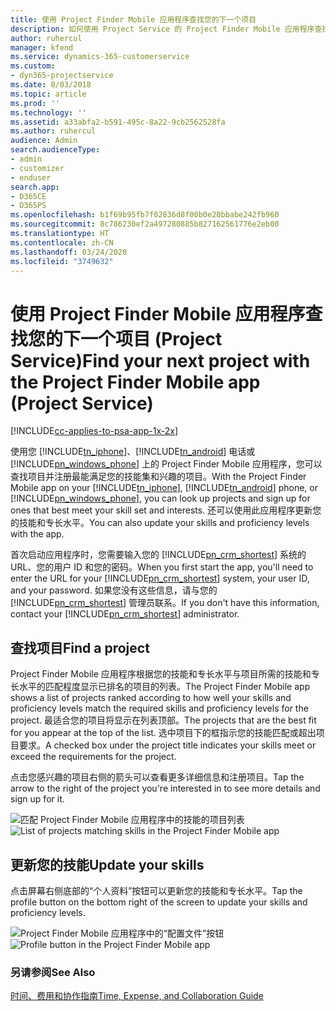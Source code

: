 ```yaml
---
title: 使用 Project Finder Mobile 应用程序查找您的下一个项目
description: 如何使用 Project Service 的 Project Finder Mobile 应用程序查找您的下一个项目
author: ruhercul
manager: kfend
ms.service: dynamics-365-customerservice
ms.custom:
- dyn365-projectservice
ms.date: 8/03/2018
ms.topic: article
ms.prod: ''
ms.technology: ''
ms.assetid: a33abfa2-b591-495c-8a22-9cb2562528fa
ms.author: ruhercul
audience: Admin
search.audienceType:
- admin
- customizer
- enduser
search.app:
- D365CE
- D365PS
ms.openlocfilehash: b1f69b95fb7f02836d8f00b0e28bbabe242fb960
ms.sourcegitcommit: 8c786230ef2a497280885b827162561776e2eb00
ms.translationtype: HT
ms.contentlocale: zh-CN
ms.lasthandoff: 03/24/2020
ms.locfileid: "3749632"
---
```

# <a name="find-your-next-project-with-the-project-finder-mobile-app-project-service"></a><span data-ttu-id="56841-103">使用 Project Finder Mobile 应用程序查找您的下一个项目 (Project Service)</span><span class="sxs-lookup"><span data-stu-id="56841-103">Find your next project with the Project Finder Mobile app (Project Service)</span></span>

[!INCLUDE[cc-applies-to-psa-app-1x-2x](../includes/cc-applies-to-psa-app-1x-2x.md)]

<span data-ttu-id="56841-104">使用您 [!INCLUDE[tn_iphone](../includes/tn-iphone.md)]、[!INCLUDE[tn_android](../includes/tn-android.md)] 电话或 [!INCLUDE[pn_windows_phone](../includes/pn-windows-phone.md)] 上的 Project Finder Mobile 应用程序，您可以查找项目并注册最能满足您的技能集和兴趣的项目。</span><span class="sxs-lookup"><span data-stu-id="56841-104">With the Project Finder Mobile app on your [!INCLUDE[tn_iphone](../includes/tn-iphone.md)], [!INCLUDE[tn_android](../includes/tn-android.md)] phone, or [!INCLUDE[pn_windows_phone](../includes/pn-windows-phone.md)], you can look up projects and sign up for ones that best meet your skill set and interests.</span></span> <span data-ttu-id="56841-105">还可以使用此应用程序更新您的技能和专长水平。</span><span class="sxs-lookup"><span data-stu-id="56841-105">You can also update your skills and proficiency levels with the app.</span></span>  
  
 <span data-ttu-id="56841-106">首次启动应用程序时，您需要输入您的 [!INCLUDE[pn_crm_shortest](../includes/pn-crm-shortest.md)] 系统的 URL、您的用户 ID 和您的密码。</span><span class="sxs-lookup"><span data-stu-id="56841-106">When you first start the app, you'll need to enter the URL for your [!INCLUDE[pn_crm_shortest](../includes/pn-crm-shortest.md)] system, your user ID, and your password.</span></span> <span data-ttu-id="56841-107">如果您没有这些信息，请与您的 [!INCLUDE[pn_crm_shortest](../includes/pn-crm-shortest.md)] 管理员联系。</span><span class="sxs-lookup"><span data-stu-id="56841-107">If you don't have this information,  contact your [!INCLUDE[pn_crm_shortest](../includes/pn-crm-shortest.md)] administrator.</span></span>  
  
## <a name="find-a-project"></a><span data-ttu-id="56841-108">查找项目</span><span class="sxs-lookup"><span data-stu-id="56841-108">Find a project</span></span>  
 <span data-ttu-id="56841-109">Project Finder Mobile 应用程序根据您的技能和专长水平与项目所需的技能和专长水平的匹配程度显示已排名的项目的列表。</span><span class="sxs-lookup"><span data-stu-id="56841-109">The Project Finder Mobile app shows a list of projects ranked according to how well your skills and proficiency levels match the required skills and proficiency levels for the project.</span></span> <span data-ttu-id="56841-110">最适合您的项目将显示在列表顶部。</span><span class="sxs-lookup"><span data-stu-id="56841-110">The projects that are the best fit for you appear at the top of the list.</span></span> <span data-ttu-id="56841-111">选中项目下的框指示您的技能匹配或超出项目要求。</span><span class="sxs-lookup"><span data-stu-id="56841-111">A checked box under the project title indicates your skills meet or exceed the requirements for the project.</span></span>  
  
 <span data-ttu-id="56841-112">点击您感兴趣的项目右侧的箭头可以查看更多详细信息和注册项目。</span><span class="sxs-lookup"><span data-stu-id="56841-112">Tap the arrow to the right of the project you're interested in to see more details and sign up for it.</span></span>  
  
 <span data-ttu-id="56841-113">![匹配 Project Finder Mobile 应用程序中的技能的项目列表](../project-service/media/project-service-project-finder-list.png "匹配 Project Finder Mobile 应用程序中的技能的项目列表")</span><span class="sxs-lookup"><span data-stu-id="56841-113">![List of projects matching skills in the Project Finder Mobile app](../project-service/media/project-service-project-finder-list.png "List of projects matching skills in the Project Finder Mobile app")</span></span>  
  
## <a name="update-your-skills"></a><span data-ttu-id="56841-114">更新您的技能</span><span class="sxs-lookup"><span data-stu-id="56841-114">Update your skills</span></span>  
 <span data-ttu-id="56841-115">点击屏幕右侧底部的“个人资料”按钮可以更新您的技能和专长水平。</span><span class="sxs-lookup"><span data-stu-id="56841-115">Tap the profile button on the bottom right of the screen to update your skills and proficiency levels.</span></span>  
  
 <span data-ttu-id="56841-116">![Project Finder Mobile 应用程序中的“配置文件”按钮](../project-service/media/project-service-project-finder-profile.png "Project Finder Mobile 应用程序中的“配置文件”按钮")</span><span class="sxs-lookup"><span data-stu-id="56841-116">![Profile button in the Project Finder Mobile app](../project-service/media/project-service-project-finder-profile.png "Profile button in the Project Finder Mobile app")</span></span>  
  
### <a name="see-also"></a><span data-ttu-id="56841-117">另请参阅</span><span class="sxs-lookup"><span data-stu-id="56841-117">See Also</span></span>  
 [<span data-ttu-id="56841-118">时间、费用和协作指南</span><span class="sxs-lookup"><span data-stu-id="56841-118">Time, Expense, and Collaboration Guide</span></span>](../project-service/time-expense-collaboration-guide.md)
